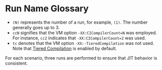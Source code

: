 # Run Name Glossary

* `(N)` represents the number of a run, for example, `(1)`. The number generally goes up to 3.
* `ccN` signifies that the VM option `-XX:CICompilerCount=N` was employed. For instance, `cc2` indicates that `-XX:CICompilerCount=2` was used.
* `tc` denotes that the VM option `-XX:-TieredCompilation` was not used. Note that [Tiered Compilation](https://stackoverflow.com/a/38721975) is enabled by default.

For each scenario, three runs are performed to ensure that JIT behavior is consistent.

